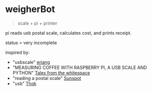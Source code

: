 # weigherBot

> scale + pi + printer 

pi reads usb postal scale, calculates cost, and prints receipt.

status = very incomplete

inspired by:

+ "usbscale" [eriang](https://github.com/erjiang/usbscale)
+ "MEASURING COFFEE WITH RASPBERRY PI, A USB SCALE AND PYTHON" [Tales from the whitespace](http://jamesralexander.com/blog/content/measuring-coffee-with-raspberry-pi-a-usb-scale-and-python/) 
+ "reading a postal scale" [Sunspot](http://www.sunspot.co.uk/Projects/Raspi/raspi-scale.html)
+ "usb" [Thok](http://www.thok.org/intranet/python/usb/readme_1254994920.html)

